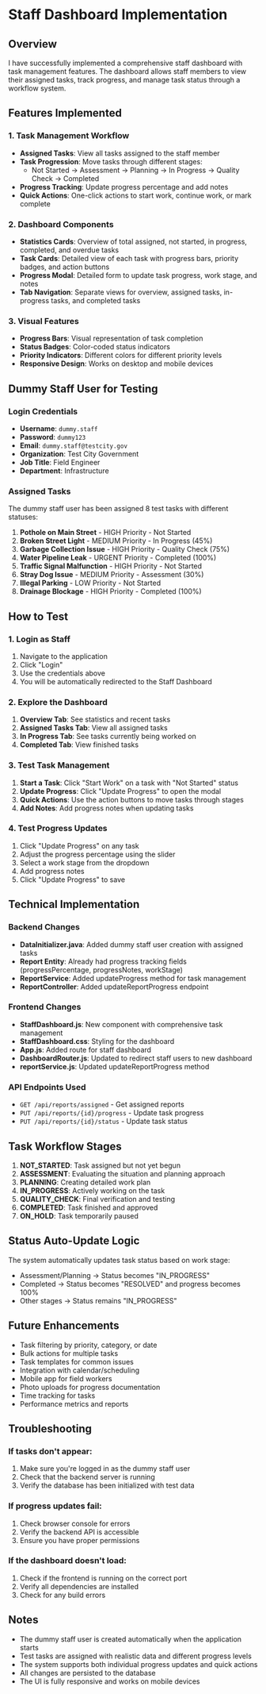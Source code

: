 # Staff Dashboard Implementation

## Overview

I have successfully implemented a comprehensive staff dashboard with task management features. The dashboard allows staff members to view their assigned tasks, track progress, and manage task status through a workflow system.

## Features Implemented

### 1. Task Management Workflow

- **Assigned Tasks**: View all tasks assigned to the staff member
- **Task Progression**: Move tasks through different stages:
  - Not Started → Assessment → Planning → In Progress → Quality Check → Completed
- **Progress Tracking**: Update progress percentage and add notes
- **Quick Actions**: One-click actions to start work, continue work, or mark complete

### 2. Dashboard Components

- **Statistics Cards**: Overview of total assigned, not started, in progress, completed, and overdue tasks
- **Task Cards**: Detailed view of each task with progress bars, priority badges, and action buttons
- **Progress Modal**: Detailed form to update task progress, work stage, and notes
- **Tab Navigation**: Separate views for overview, assigned tasks, in-progress tasks, and completed tasks

### 3. Visual Features

- **Progress Bars**: Visual representation of task completion
- **Status Badges**: Color-coded status indicators
- **Priority Indicators**: Different colors for different priority levels
- **Responsive Design**: Works on desktop and mobile devices

## Dummy Staff User for Testing

### Login Credentials

- **Username**: `dummy.staff`
- **Password**: `dummy123`
- **Email**: `dummy.staff@testcity.gov`
- **Organization**: Test City Government
- **Job Title**: Field Engineer
- **Department**: Infrastructure

### Assigned Tasks

The dummy staff user has been assigned 8 test tasks with different statuses:

1. **Pothole on Main Street** - HIGH Priority - Not Started
2. **Broken Street Light** - MEDIUM Priority - In Progress (45%)
3. **Garbage Collection Issue** - HIGH Priority - Quality Check (75%)
4. **Water Pipeline Leak** - URGENT Priority - Completed (100%)
5. **Traffic Signal Malfunction** - HIGH Priority - Not Started
6. **Stray Dog Issue** - MEDIUM Priority - Assessment (30%)
7. **Illegal Parking** - LOW Priority - Not Started
8. **Drainage Blockage** - HIGH Priority - Completed (100%)

## How to Test

### 1. Login as Staff

1. Navigate to the application
2. Click "Login"
3. Use the credentials above
4. You will be automatically redirected to the Staff Dashboard

### 2. Explore the Dashboard

1. **Overview Tab**: See statistics and recent tasks
2. **Assigned Tasks Tab**: View all assigned tasks
3. **In Progress Tab**: See tasks currently being worked on
4. **Completed Tab**: View finished tasks

### 3. Test Task Management

1. **Start a Task**: Click "Start Work" on a task with "Not Started" status
2. **Update Progress**: Click "Update Progress" to open the modal
3. **Quick Actions**: Use the action buttons to move tasks through stages
4. **Add Notes**: Add progress notes when updating tasks

### 4. Test Progress Updates

1. Click "Update Progress" on any task
2. Adjust the progress percentage using the slider
3. Select a work stage from the dropdown
4. Add progress notes
5. Click "Update Progress" to save

## Technical Implementation

### Backend Changes

- **DataInitializer.java**: Added dummy staff user creation with assigned tasks
- **Report Entity**: Already had progress tracking fields (progressPercentage, progressNotes, workStage)
- **ReportService**: Added updateProgress method for task management
- **ReportController**: Added updateReportProgress endpoint

### Frontend Changes

- **StaffDashboard.js**: New component with comprehensive task management
- **StaffDashboard.css**: Styling for the dashboard
- **App.js**: Added route for staff dashboard
- **DashboardRouter.js**: Updated to redirect staff users to new dashboard
- **reportService.js**: Updated updateReportProgress method

### API Endpoints Used

- `GET /api/reports/assigned` - Get assigned reports
- `PUT /api/reports/{id}/progress` - Update task progress
- `PUT /api/reports/{id}/status` - Update task status

## Task Workflow Stages

1. **NOT_STARTED**: Task assigned but not yet begun
2. **ASSESSMENT**: Evaluating the situation and planning approach
3. **PLANNING**: Creating detailed work plan
4. **IN_PROGRESS**: Actively working on the task
5. **QUALITY_CHECK**: Final verification and testing
6. **COMPLETED**: Task finished and approved
7. **ON_HOLD**: Task temporarily paused

## Status Auto-Update Logic

The system automatically updates task status based on work stage:

- Assessment/Planning → Status becomes "IN_PROGRESS"
- Completed → Status becomes "RESOLVED" and progress becomes 100%
- Other stages → Status remains "IN_PROGRESS"

## Future Enhancements

- Task filtering by priority, category, or date
- Bulk actions for multiple tasks
- Task templates for common issues
- Integration with calendar/scheduling
- Mobile app for field workers
- Photo uploads for progress documentation
- Time tracking for tasks
- Performance metrics and reports

## Troubleshooting

### If tasks don't appear:

1. Make sure you're logged in as the dummy staff user
2. Check that the backend server is running
3. Verify the database has been initialized with test data

### If progress updates fail:

1. Check browser console for errors
2. Verify the backend API is accessible
3. Ensure you have proper permissions

### If the dashboard doesn't load:

1. Check if the frontend is running on the correct port
2. Verify all dependencies are installed
3. Check for any build errors

## Notes

- The dummy staff user is created automatically when the application starts
- Test tasks are assigned with realistic data and different progress levels
- The system supports both individual progress updates and quick actions
- All changes are persisted to the database
- The UI is fully responsive and works on mobile devices
